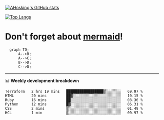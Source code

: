 [![AHosking's GitHub stats](https://github-readme-stats.vercel.app/api?username=ahosking&count_private=true&show_icons=true&theme=onedark&hide_rank=true&include_all_commits=true)](https://github.com/ahosking)

[![Top Langs](https://github-readme-stats.vercel.app/api/top-langs/?username=ahosking&layout=compact&theme=onedark)](https://github.com/ahosking)


# Don't forget about [mermaid](https://github.blog/2022-02-14-include-diagrams-markdown-files-mermaid/)!

```mermaid
  graph TD;
      A-->B;
      A-->C;
      B-->D;
      C-->D;
```
-------

📊 **Weekly development breakdown**

<!--START_SECTION:waka-->

```text
Terraform   2 hrs 19 mins   █████████████████▒░░░░░░░   69.97 %
HTML        20 mins         ██▓░░░░░░░░░░░░░░░░░░░░░░   10.15 %
Ruby        16 mins         ██░░░░░░░░░░░░░░░░░░░░░░░   08.36 %
Python      12 mins         █▓░░░░░░░░░░░░░░░░░░░░░░░   06.31 %
CSS         2 mins          ▒░░░░░░░░░░░░░░░░░░░░░░░░   01.49 %
HCL         1 min           ▒░░░░░░░░░░░░░░░░░░░░░░░░   00.97 %
```

<!--END_SECTION:waka-->
